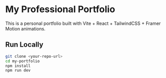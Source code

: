 # My Professional Portfolio

This is a personal portfolio built with Vite + React + TailwindCSS + Framer Motion animations.

## Run Locally

```bash
git clone <your-repo-url>
cd my-portfolio
npm install
npm run dev
